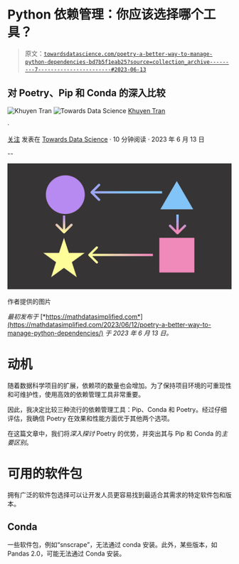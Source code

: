# Python 依赖管理：你应该选择哪个工具？

> 原文：[`towardsdatascience.com/poetry-a-better-way-to-manage-python-dependencies-bd7b5f1eab25?source=collection_archive---------7-----------------------#2023-06-13`](https://towardsdatascience.com/poetry-a-better-way-to-manage-python-dependencies-bd7b5f1eab25?source=collection_archive---------7-----------------------#2023-06-13)

## 对 Poetry、Pip 和 Conda 的深入比较

![Khuyen Tran](https://khuyentran1476.medium.com/?source=post_page-----bd7b5f1eab25--------------------------------) ![Towards Data Science](https://towardsdatascience.com/?source=post_page-----bd7b5f1eab25--------------------------------) [Khuyen Tran](https://khuyentran1476.medium.com/?source=post_page-----bd7b5f1eab25--------------------------------)

·

[关注](https://medium.com/m/signin?actionUrl=https%3A%2F%2Fmedium.com%2F_%2Fsubscribe%2Fuser%2F84a02493194a&operation=register&redirect=https%3A%2F%2Ftowardsdatascience.com%2Fpoetry-a-better-way-to-manage-python-dependencies-bd7b5f1eab25&user=Khuyen+Tran&userId=84a02493194a&source=post_page-84a02493194a----bd7b5f1eab25---------------------post_header-----------) 发表在 [Towards Data Science](https://towardsdatascience.com/?source=post_page-----bd7b5f1eab25--------------------------------) · 10 分钟阅读 · 2023 年 6 月 13 日

--

![](img/a87494b4a6efa276955127728c116a55.png)

作者提供的图片

*最初发布于* [*https://mathdatasimplified.com*](https://mathdatasimplified.com/2023/06/12/poetry-a-better-way-to-manage-python-dependencies/) *于 2023 年 6 月 13 日。*

# 动机

随着数据科学项目的扩展，依赖项的数量也会增加。为了保持项目环境的可重现性和可维护性，使用高效的依赖管理工具非常重要。

因此，我决定比较三种流行的依赖管理工具：Pip、Conda 和 Poetry。经过仔细评估，我确信 Poetry 在效果和性能方面优于其他两个选项。

在这篇文章中，我们将*深入探讨* Poetry 的优势，并突出其与 Pip 和 Conda 的*主要区别*。

# 可用的软件包

拥有广泛的软件包选择可以让开发人员更容易找到最适合其需求的特定软件包和版本。

## Conda

一些软件包，例如“snscrape”，无法通过 conda 安装。此外，某些版本，如 Pandas 2.0，可能无法通过 Conda 安装。
